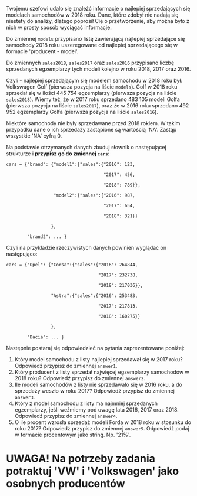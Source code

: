 Twojemu szefowi udało się znaleźć informacje o najlepiej sprzedających się modelach samochodów w 2018 roku. Dane, które zdobył nie nadają się niestety do analizy, dlatego poprosił Cię o przetworzenie, aby można było z nich w prosty sposób wyciągać informacje.

Do zmiennej `models` przypisano listę zawierającą najlepiej sprzedające się samochody 2018 roku uszeregowane od najlepiej sprzedającego się w formacie 'producent - model'.

Do zmiennych `sales2018`, `sales2017` oraz `sales2016` przypisano liczbę sprzedanych egzemplarzy tych modeli kolejno w roku 2018, 2017 oraz 2016.

Czyli - najlepiej sprzedającym się modelem samochodu w 2018 roku był: Volkswagen Golf (pierwsza pozycja na liście `models`). Golf w 2018 roku sprzedał się w ilości 445 754 egzemplarzy (pierwsza pozycja na liście `sales2018`). Wiemy też, że w 2017 roku sprzedano 483 105 modeli Golfa (pierwsza pozycja na liście `sales2017`), oraz że w 2016 roku sprzedano 492 952 egzemplarzy Golfa (pierwsza pozycja na liście `sales2016`).

Niektóre samochody nie były sprzedawane przed 2018 rokiem. W takim przypadku dane o ich sprzedaży zastąpione są wartością 'NA'. Zastąp wszystkie 'NA' cyfrą 0.

Na podstawie otrzymanych danych zbuduj słownik o następującej strukturze i **przypisz go do zmiennej `cars`**:

```
cars = {"brand": {"model1":{"sales":{"2016": 123,
```

```
                                     "2017": 456,
```

```
                                     "2018": 789}},
```

```
                  "model2":{"sales":{"2016": 987,
```

```
                                     "2017": 654,
```

```
                                     "2018": 321}}
```

```
                 },
```

```
        "brand2": ... }
```

Czyli na przykładzie rzeczywistych danych powinien wyglądać on następująco:

```
cars = {"Opel": {"Corsa":{"sales":{"2016": 264844,
```

```
                                   "2017": 232738,
```

```
                                   "2018": 217036}},
```

```
                 "Astra":{"sales":{"2016": 253483,
```

```
                                   "2017": 217813,
```

```
                                   "2018": 160275}}
```

```
                 },
```

```
        "Dacia": ... }
```

Następnie postaraj się odpowiedzieć na pytania zaprezentowane poniżej:

1. Który model samochodu z listy najlepiej sprzedawał się w 2017 roku? Odpowiedź przypisz do zmiennej `answer1`.
2. Który producent z listy sprzedał najwięcej egzemplarzy samochodów w 2018 roku? Odpowiedź przypisz do zmiennej `answer2`.
3. Ile modeli samochodów z listy nie sprzedawało się w 2016 roku, a do sprzedaży weszło w roku 2017? Odpowiedź przypisz do zmiennej `answer3`.
4. Który z model samochodu z listy ma najmniej sprzedanych egzemplarzy, jeśli weźmiemy pod uwagę lata 2016, 2017 oraz 2018. Odpowiedź przypisz do zmiennej `answer4`.
5. O ile procent wzrosła sprzedaż modeli Forda w 2018 roku w stosunku do roku 2017? Odpowiedź przypisz do zmiennej `answer5`. Odpowiedź podaj w formacie procentowym jako string. Np. '21%'.

# UWAGA! Na potrzeby zadania potraktuj 'VW' i 'Volkswagen' jako osobnych producentów

